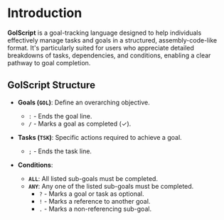 # Introduction
**GolScript** is a goal-tracking language designed to help individuals effectively manage tasks and goals in a structured, assembly-code-like format. It's particularly suited for users who appreciate detailed breakdowns of tasks, dependencies, and conditions, enabling a clear pathway to goal completion.
## GolScript Structure

- **Goals (`GOL`)**: Define an overarching objective.
  - `:` - Ends the goal line.
  - `/` - Marks a goal as completed (✓).


- **Tasks (`TSK`)**: Specific actions required to achieve a goal.
  - `;` - Ends the task line.

  
- **Conditions**:
  - **`ALL`**: All listed sub-goals must be completed.
  - **`ANY`**: Any one of the listed sub-goals must be completed.
    - `?` - Marks a goal or task as optional.
    - `!` - Marks a reference to another goal.
    - `.` - Marks a non-referencing sub-goal.
